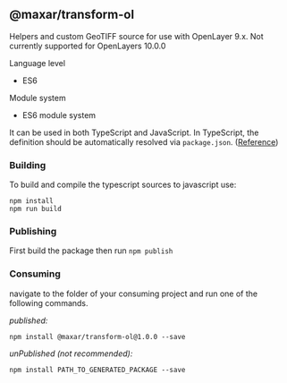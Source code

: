 ## @maxar/transform-ol

Helpers and custom GeoTIFF source for use with OpenLayer 9.x. Not currently supported for OpenLayers 10.0.0

Language level
* ES6

Module system
* ES6 module system

It can be used in both TypeScript and JavaScript. In TypeScript, the definition should be automatically resolved via `package.json`. ([Reference](http://www.typescriptlang.org/docs/handbook/typings-for-npm-packages.html))

### Building

To build and compile the typescript sources to javascript use:
```
npm install
npm run build
```

### Publishing

First build the package then run ```npm publish```

### Consuming

navigate to the folder of your consuming project and run one of the following commands.

_published:_

```
npm install @maxar/transform-ol@1.0.0 --save
```

_unPublished (not recommended):_

```
npm install PATH_TO_GENERATED_PACKAGE --save
